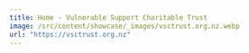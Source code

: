```yaml
---
title: Home - Vulnerable Support Charitable Trust
image: /src/content/showcase/_images/vsctrust.org.nz.webp
url: "https://vsctrust.org.nz"
---
```

